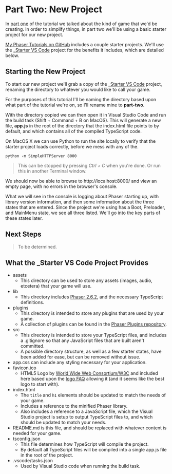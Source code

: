 # Part Two: New Project
In [part one](../part-one) of the tutorial we talked about the kind of game that we'd be creating. In order to simplify things, in part two we'll be using a basic starter project for our new project.

[My Phaser Tutorials on GitHub](https://github.com/JamesSkemp/PhaserTutorials) includes a couple starter projects. We'll use the [_Starter VS Code](https://github.com/JamesSkemp/PhaserTutorials/tree/master/_Starter%20VS%20Code) project for the benefits it includes, which are detailed below.

## Starting the New Project
To start our new project we'll grab a copy of the [_Starter VS Code](https://github.com/JamesSkemp/PhaserTutorials/tree/master/_Starter%20VS%20Code) project, renaming the directory to whatever you would like to call your game.

For the purposes of this tutorial I'll be naming the directory based upon what part of the tutorial we're on, so I'll rename mine to **part-two**.

With the directory copied we can then open it in Visual Studio Code and run the build task (Shift + Command + B on MacOS). This will generate a new file, **app.js** in the root of the directory that the index.html file points to by default, and which contains all of the compiled TypeScript code.

On MacOS X we can use Python to run the site locally to verify that the starter project loads correctly, before we mess with any of the.

	python -m SimpleHTTPServer 8000

> This can be stopped by pressing *Ctrl + C* when you're done. Or run this in another Terminal window.

We should now be able to browse to http://localhost:8000/ and view an empty page, with no errors in the browser's console.

What we will see in the console is logging about Phaser starting up, with library version information, and then some information about the three states that are entered. Since the project we're using has a Boot, Preloader, and MainMenu state, we see all three listed. We'll go into the key parts of these states later.

## Next Steps

> To be determined.

## What the _Starter VS Code Project Provides
- assets
	- This directory can be used to store any assets (images, audio, etcetera) that your game will use.
- lib
	- This directory includes [Phaser 2.6.2](http://phaser.io/), and the necessary TypeScript definitions.
- plugins
	- This directory is intended to store any plugins that are used by your game.
	- A collection of plugins can be found in the [Phaser Plugins repository](https://github.com/photonstorm/phaser-plugins).
- src
	- This directory is intended to store your TypeScript files, and includes a .gitignore so that any JavaScript files that are built aren't committed.
	- A possible directory structure, as well as a few starter states, have been added for ease, but can be removed without issue.
- app.css can include any styling necessary for your application.
- favicon.ico
	- HTML5 Logo by [World Wide Web Consortium/W3C](http://www.w3.org/) and included here based upon the [logo FAQ](http://www.w3.org/html/logo/faq.html) allowing it (and it seems like the best logo to start with).
- index.html
	- The `title` and `h1` elements should be updated to match the needs of your game.
	- Includes a reference to the minified Phaser library.
	- Also includes a reference to a JavaScript file, which the Visual Studio project is setup to output TypeScript files to, and which should be updated to match your needs.
- README.md is this file, and should be replaced with whatever content is needed for your game.
- tsconfig.json
	- This file determines how TypeScript will compile the project.
	- By default all TypeScript files will be compiled into a single app.js file in the root of the project.
- .vscode/tasks.json
	- Used by Visual Studio code when running the build task.
